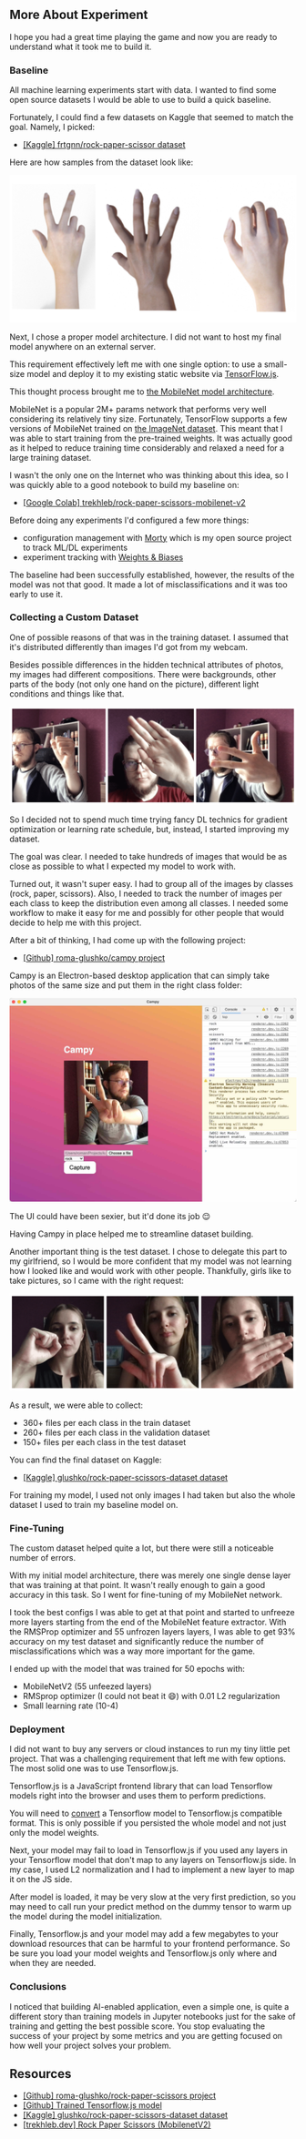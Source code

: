 ## More About Experiment

I hope you had a great time playing the game and now you are ready to understand what it took me to build it.

### Baseline

All machine learning experiments start with data. I wanted to find some open source datasets I would be able to use to build a quick baseline.

Fortunately, I could find a few datasets on Kaggle that seemed to match the goal. Namely, I picked:

- [[Kaggle] frtgnn/rock-paper-scissor dataset](https://www.kaggle.com/frtgnn/rock-paper-scissor)

Here are how samples from the dataset look like:

![Samples from frtgnn/rock-paper-scissor dataset](./img/rps-dataset-preview.png "frtgnn/rock-paper-scissor dataset")

Next, I chose a proper model architecture. I did not want to host my final model anywhere on an external server.

This requirement effectively left me with one single option: to use a small-size model and deploy it to my existing static website via [TensorFlow.js](https://www.tensorflow.org/js).

This thought process brought me to [the MobileNet model architecture](https://arxiv.org/abs/1704.04861).

MobileNet is a popular 2M+ params network that performs very well considering its relatively tiny size. Fortunately, TensorFlow supports a few versions of MobileNet trained on [the ImageNet dataset](https://www.image-net.org/). This meant that I was able to start training from the pre-trained weights. It was actually good as it helped to reduce training time considerably and relaxed a need for a large training dataset.

I wasn't the only one on the Internet who was thinking about this idea, so I was quickly able to a good notebook to build my baseline on:

- [[Google Colab] trekhleb/rock-paper-scissors-mobilenet-v2](https://colab.research.google.com/github/trekhleb/machine-learning-experiments/blob/master/experiments/rock_paper_scissors_mobilenet_v2/rock_paper_scissors_mobilenet_v2.ipynb)

Before doing any experiments I'd configured a few more things:

- configuration management with [Morty](https://github.com/roma-glushko/morty) which is my open source project to track ML/DL experiments
- experiment tracking with [Weights & Biases](https://wandb.com/)

The baseline had been successfully established, however, the results of the model was not that good. It made a lot of misclassifications and it was too early to use it.

### Collecting a Custom Dataset

One of possible reasons of that was in the training dataset. I assumed that it's distributed differently than images I'd got from my webcam.

Besides possible differences in the hidden technical attributes of photos, my images had different compositions. There were backgrounds, other parts of the body (not only one hand on the picture), different light conditions and things like that.

![Me collecting samples for a custom rock-paper-scissors dataset](./img/rps-custom-dataset.png "Me collecting samples for a custom rock-paper-scissors dataset")

So I decided not to spend much time trying fancy DL technics for gradient optimization or learning rate schedule, but, instead, I started improving my dataset.

The goal was clear. I needed to take hundreds of images that would be as close as possible to what I expected my model to work with.

Turned out, it wasn't super easy. I had to group all of the images by classes (rock, paper, scissors). Also, I needed to track the number of images per each class to keep the distribution even among all classes. I needed some workflow to make it easy for me and possibly for other people that would decide to help me with this project.

After a bit of thinking, I had come up with the following project:

- [[Github] roma-glushko/campy project](https://github.com/roma-glushko/campy)

Campy is an Electron-based desktop application that can simply take photos of the same size and put them in the right class folder:

![Campy UI](./img/campy.jpg "Campy UI")

The UI could have been sexier, but it'd done its job <span role="img">😌</span>

Having Campy in place helped me to streamline dataset building.

Another important thing is the test dataset. I chose to delegate this part to my girlfriend, so I would be more confident that my model was not learning how I looked like and would work with other people. Thankfully, girls like to take pictures, so I came with the right request:

![Test Dataset](./img/rps-custom-test-dataset.png "Test Dataset")

As a result, we were able to collect:

- 360+ files per each class in the train dataset
- 260+ files per each class in the validation dataset
- 150+ files per each class in the test dataset

You can find the final dataset on Kaggle:

- [[Kaggle] glushko/rock-paper-scissors-dataset dataset](https://www.kaggle.com/glushko/rock-paper-scissors-dataset)

For training my model, I used not only images I had taken but also the whole dataset I used to train my baseline model on.

### Fine-Tuning

The custom dataset helped quite a lot, but there were still a noticeable number of errors.

With my initial model architecture, there was merely one single dense layer that was training at that point. It wasn't really enough to gain a good accuracy in this task. So I went for fine-tuning of my MobileNet network.

I took the best configs I was able to get at that point and started to unfreeze more layers starting from the end of the MobileNet feature extractor. With the RMSProp optimizer and 55 unfrozen layers
 layers, I was able to get 93% accuracy on my test dataset and significantly reduce the number of misclassifications which was a way more important for the game.

I ended up with the model that was trained for 50 epochs with:

- MobileNetV2 (55 unfeezed layers)
- RMSprop optimizer (I could not beat it <span role="img">😄</span>) with 0.01 L2 regularization
- Small learning rate (10-4)
### Deployment

I did not want to buy any servers or cloud instances to run my tiny little pet project. That was a challenging requirement that left me with few options. The most solid one was to use Tensorflow.js.

Tensorflow.js is a JavaScript frontend library that can load Tensorflow models right into the browser and uses them to perform predictions.

You will need to [convert](https://www.tensorflow.org/js/tutorials/conversion/import_keras) a Tensorflow model to Tensorflow.js compatible format. This is only possible if you persisted the whole model and not just only the model weights.

Next, your model may fail to load in Tensorflow.js if you used any layers in your Tensorflow model that don't map to any layers on Tensorflow.js side. In my case, I used L2 normalization and I had to implement a new layer to map it on the JS side.

After model is loaded, it may be very slow at the very first prediction, so you may need to call run your predict method on the dummy tensor to warm up the model during the model initialization.

Finally, Tensorflow.js and your model may add a few megabytes to your download resources that can be harmful to your frontend performance. So be sure you load your model weights and Tensorflow.js only where and when they are needed.

### Conclusions

I noticed that building AI-enabled application, even a simple one, is quite a different story than training models in Jupyter notebooks just for the sake of training and getting the best possible score. You stop evaluating the success of your project by some metrics and you are getting focused on how well your project solves your problem.

## Resources

- [[Github] roma-glushko/rock-paper-scissors project](https://github.com/roma-glushko/rock-paper-scissors)
- [[Github] Trained Tensorflow.js model](https://github.com/roma-glushko/romaglushko.com-lab/tree/master/rock-paper-scissors)
- [[Kaggle] glushko/rock-paper-scissors-dataset dataset](https://www.kaggle.com/glushko/rock-paper-scissors-dataset)
- [[trekhleb.dev] Rock Paper Scissors (MobilenetV2)](https://trekhleb.dev/machine-learning-experiments/#/experiments/RockPaperScissorsMobilenetV2)